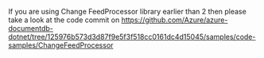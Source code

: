 If you are using Change FeedProcessor library earlier than 2 then please take a look at the code commit on 
https://github.com/Azure/azure-documentdb-dotnet/tree/125976b573d3d87f9e5f3f518cc0161dc4d15045/samples/code-samples/ChangeFeedProcessor